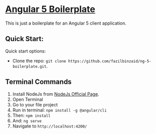 # [Angular 5 Boilerplate]()

This is just a boilerplate for an Angular 5 client application.

## Quick Start:

Quick start options:

+ Clone the repo: `git clone https://github.com/fazilbinzaid/ng-5-boilerplate.git`.

## Terminal Commands

1. Install NodeJs from [NodeJs Official Page](https://nodejs.org/en).
2. Open Terminal
3. Go to your file project
4. Run in terminal: ```npm install -g @angular/cli```
5. Then: ```npm install```
6. And: ```ng serve```
7. Navigate to `http://localhost:4200/`

